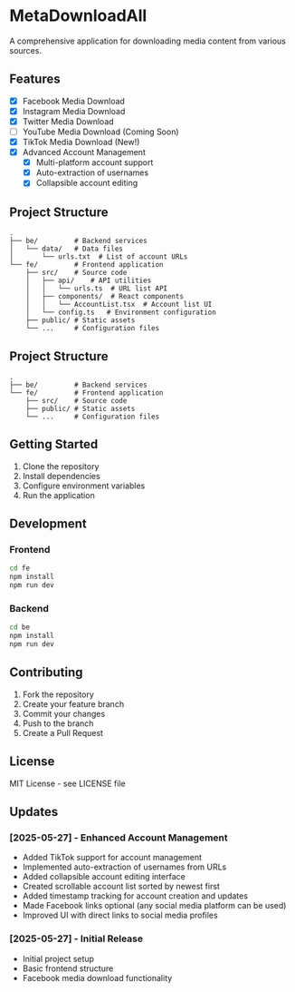 # MetaDownloadAll

A comprehensive application for downloading media content from various sources.

## Features

- [x] Facebook Media Download
- [x] Instagram Media Download
- [x] Twitter Media Download
- [ ] YouTube Media Download (Coming Soon)
- [x] TikTok Media Download (New!)
- [x] Advanced Account Management
  - [x] Multi-platform account support
  - [x] Auto-extraction of usernames
  - [x] Collapsible account editing

## Project Structure

```
.
├── be/         # Backend services
│   └── data/   # Data files
│       └── urls.txt  # List of account URLs
└── fe/         # Frontend application
    ├── src/    # Source code
    │   ├── api/    # API utilities
    │   │   └── urls.ts  # URL list API
    │   ├── components/  # React components
    │   │   └── AccountList.tsx  # Account list UI
    │   └── config.ts   # Environment configuration
    ├── public/ # Static assets
    └── ...     # Configuration files
```

## Project Structure

```
.
├── be/         # Backend services
└── fe/         # Frontend application
    ├── src/    # Source code
    ├── public/ # Static assets
    └── ...     # Configuration files
```

## Getting Started

1. Clone the repository
2. Install dependencies
3. Configure environment variables
4. Run the application

## Development

### Frontend

```bash
cd fe
npm install
npm run dev
```

### Backend

```bash
cd be
npm install
npm run dev
```

## Contributing

1. Fork the repository
2. Create your feature branch
3. Commit your changes
4. Push to the branch
5. Create a Pull Request

## License

MIT License - see LICENSE file

## Updates

### [2025-05-27] - Enhanced Account Management
- Added TikTok support for account management
- Implemented auto-extraction of usernames from URLs
- Added collapsible account editing interface
- Created scrollable account list sorted by newest first
- Added timestamp tracking for account creation and updates
- Made Facebook links optional (any social media platform can be used)
- Improved UI with direct links to social media profiles

### [2025-05-27] - Initial Release
- Initial project setup
- Basic frontend structure
- Facebook media download functionality
